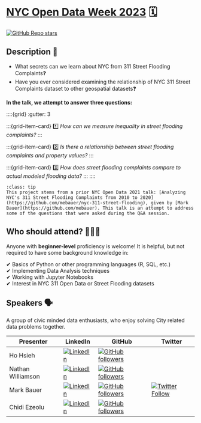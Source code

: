 # [NYC Open Data Week 2023](https://www.open-data.nyc/) 🗓

[![GitHub Repo stars](https://img.shields.io/github/stars/datalifenyc/nyc-street-flooding-analysis?style=social)](https://github.com/datalifenyc/nyc-street-flooding-analysis)

## Description 📰

- What secrets can we learn about NYC from 311 Street Flooding Complaints❓
- Have you ever considered examining the relationship of NYC 311 Street Complaints dataset to other geospatial datasets❓

__In the talk, we attempt to answer three questions:__

::::{grid}
:gutter: 3

:::{grid-item-card} 1️⃣
_How can we measure inequality in street flooding complaints?_
:::

:::{grid-item-card} 2️⃣
_Is there a relationship between street flooding complaints and property values?_
:::

:::{grid-item-card} 3️⃣
_How does street flooding complaints compare to actual modeled flooding data?_
:::
::::

```{admonition} Inspiration!
:class: tip
This project stems from a prior NYC Open Data 2021 talk: [Analyzing NYC's 311 Street Flooding Complaints from 2010 to 2020](https://github.com/mebauer/nyc-311-street-flooding), given by [Mark Bauer](https://github.com/mebauer). This talk is an attempt to address some of the questions that were asked during the Q&A session.
```

## Who should attend? 👩🏽‍💻

Anyone with __beginner-level__ proficiency is welcome! It is helpful, but not required to have some background knowledge in:

✔ Basics of Python or other programming languages (R, SQL, etc.)  
✔ Implementing Data Analysis techniques  
✔ Working with Jupyter Notebooks  
✔ Interest in NYC 311 Open Data or Street Flooding datasets  

## Speakers 🗣

A group of civic minded data enthusiasts, who enjoy solving City related data problems together.

| Presenter | LinkedIn | GitHub | Twitter |
| --------- | -------- | ------ | ------- |
| Ho Hsieh | [![LinkedIn](https://img.shields.io/badge/LinkedIn-blue?style=flat&logo=linkedin&labelColor=blue)](https://www.linkedin.com/in/hohsieh) | [![GitHub followers](https://img.shields.io/github/followers/hohsieh?style=social)](https://github.com/hohsieh) | |
| Nathan Williamson | [![LinkedIn](https://img.shields.io/badge/LinkedIn-blue?style=flat&logo=linkedin&labelColor=blue)](https://www.linkedin.com/in/nathan-williamson-b0a15a122) | [![GitHub followers](https://img.shields.io/github/followers/nateswill?style=social)](https://github.com/nateswill) | |
| Mark Bauer | [![LinkedIn](https://img.shields.io/badge/LinkedIn-blue?style=flat&logo=linkedin&labelColor=blue)](https://www.linkedin.com/in/markebauer) | [![GitHub followers](https://img.shields.io/github/followers/mebauer?style=social)](https://github.com/mebauer) | [![Twitter Follow](https://img.shields.io/twitter/follow/markbauerwater?style=social)](https://twitter.com/markbauerwater) |
| Chidi Ezeolu | [![LinkedIn](https://img.shields.io/badge/LinkedIn-blue?style=flat&logo=linkedin&labelColor=blue)](https://www.linkedin.com/in/chidi-ezeolu-411b0856) | [![GitHub followers](https://img.shields.io/github/followers/datalifenyc?style=social)](https://github.com/datalifenyc)| |
